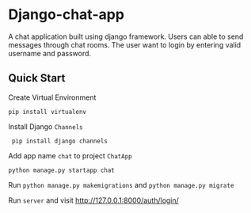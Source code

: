 # Django-chat-app
  A chat application built using django framework. Users can able to send messages through chat rooms. The user want to login by entering valid username and password. 
## Quick Start
  Create Virtual Environment
  ```
  pip install virtualenv
  ```
  
  Install Django `Channels`
```
 pip install django channels
```

Add app name `chat` to project `ChatApp`
```
python manage.py startapp chat
```

Run `python manage.py makemigrations` and `python manage.py migrate`

Run `server` and visit http://127.0.0.1:8000/auth/login/
